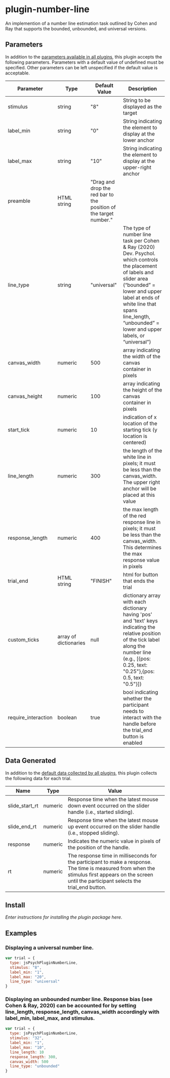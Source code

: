 # plugin-number-line

An implemention of a number line estimation task outlined by Cohen and Ray that supports the bounded, unbounded, and universal versions.

## Parameters

In addition to the [parameters available in all plugins](https://www.jspsych.org/latest/overview/plugins#parameters-available-in-all-plugins), this plugin accepts the following parameters. Parameters with a default value of undefined must be specified. Other parameters can be left unspecified if the default value is acceptable.

| Parameter           | Type             | Default Value      | Description                              |
| ------------------- | ---------------- | ------------------ | ---------------------------------------- |
| stimulus            | string           | "8"                | String to be displayed as the target                                         |
| label_min           | string           | "0"                | String indicating the element to display at the lower anchor                                         |
| label_max           | string           | "10"               | String indicating the element to display at the upper-right anchor                                         |
| preamble            | HTML string      | "Drag and drop the red bar to the position of the target number."                   |                                          |
| line_type           | string           | "universal"        | The type of number line task per Cohen & Ray (2020) Dev. Psychol. which controls the placement of labels and slider area (“bounded” = lower and upper label at ends of white line that spans line_length, “unbounded” = lower and upper labels, or “universal”)                                         |
| canvas_width        | numeric          | 500                | array indicating the width of the canvas container in pixels                                         |
| canvas_height       | numeric          | 100                | array indicating the height of the canvas container in pixels                                         |
| start_tick          | numeric          | 10                 | indication of x location of the starting tick (y location is centered)                                         |
| line_length         | numeric          | 300                | the length of the white line in pixels; it must be less than the canvas_width. The upper right anchor will be placed at this value                                         |
| response_length     | numeric          | 400                | the max length of the red response line in pixels; it must be less than the canvas_width. This determines the max response value in pixels                                         |
| trial_end           | HTML string      | "FINISH"           | html for button that ends the trial                                         |
| custom_ticks        | array of dictionaries  | null         | dictionary array with each dictionary having 'pos' and 'text' keys indicating the relative position of the tick label along the number line (e.g., [{pos: 0.25, text: "0.25"},{pos: 0.5, text: "0.5"}]) |
| require_interaction | boolean          | true               | bool indicating whether the participant needs to interact with the handle before the trial_end button is enabled                                         |

## Data Generated

In addition to the [default data collected by all plugins](https://www.jspsych.org/latest/overview/plugins#data-collected-by-all-plugins), this plugin collects the following data for each trial.

| Name      | Type    | Value                                    |
| --------- | ------- | ---------------------------------------- |
| slide_start_rt | numeric | Response time when the latest mouse down event occurred on the slider handle (i.e., started sliding). |
| slide_end_rt | numeric |  Response time when the latest mouse up event occurred on the slider handle (i.e., stopped sliding). |
| response  | numeric | Indicates the numeric value in pixels of the position of the handle.                                         |
| rt        | numeric | The response time in milliseconds for the participant to make a response. The time is measured from when the stimulus first appears on the screen until the participant selects the trial_end button.                                         |

## Install

*Enter instructions for installing the plugin package here.*

## Examples

### Displaying a universal number line.

```javascript
var trial = {
  type: jsPsychPluginNumberLine,
  stimulus: "8",
  label_min: "1",
  label_max: "20",
  line_type: "universal"
}
```
### Displaying an unbounded number line. Response bias (see Cohen & Ray, 2020) can be accounted for by setting line_length, response_length, canvas_width accordingly with label_min, label_max, and stimulus.

```javascript
var trial = {
  type: jsPsychPluginNumberLine,
  stimulus: "32",
  label_min: "1",
  label_max: "10",
  line_length: 10
  response_length: 300,
  canvas_width: 500
  line_type: "unbounded"
}
```
